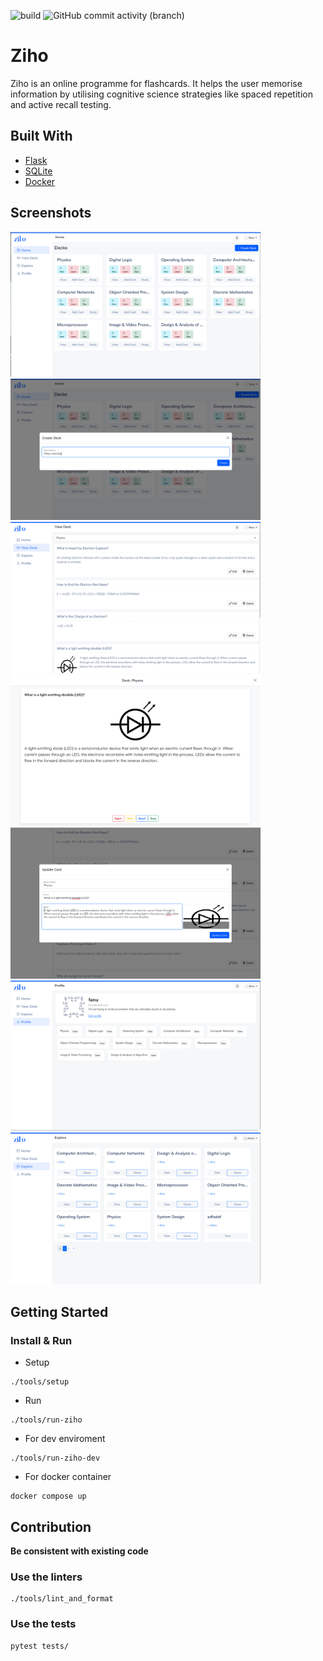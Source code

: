 ![build](https://img.shields.io/github/actions/workflow/status/shanukun/Ziho/ziho.yml)
![GitHub commit activity (branch)](https://img.shields.io/github/commit-activity/w/shanukun/Ziho/main)

# Ziho

Ziho is an online programme for flashcards. It helps the user memorise information by utilising cognitive science strategies like spaced repetition and active recall testing.


## Built With

- [Flask](https://flask.palletsprojects.com/en/3.0.x/)
- [SQLite](https://sqlite.org/)
- [Docker](https://www.docker.com/)

## Screenshots

<p float="left">
<img src="./screenshots/home.png" width="400">
<img src="./screenshots/create-deck.png" width="400">
<img src="./screenshots/view-deck.png" width="400">
<img src="./screenshots/study.png" width="400">
<img src="./screenshots/updatecard.png" width="400">
<img src="./screenshots/profile.png" width="400">
<img src="./screenshots/explore.png" width="400">
</p>


## Getting Started 

### Install & Run

- Setup
```
./tools/setup
```

- Run

```
./tools/run-ziho
```

- For dev enviroment 

```
./tools/run-ziho-dev
```

- For docker container

```
docker compose up
```

## Contribution

**Be consistent with existing code**

### Use the linters

```
./tools/lint_and_format
```

### Use the tests

```
pytest tests/
```

